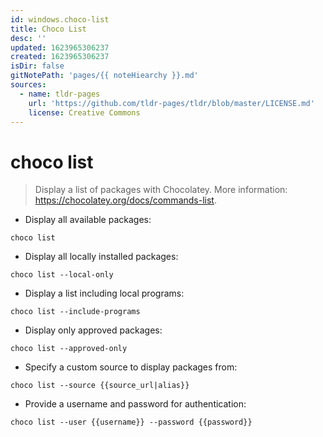 ```yaml
---
id: windows.choco-list
title: Choco List
desc: ''
updated: 1623965306237
created: 1623965306237
isDir: false
gitNotePath: 'pages/{{ noteHiearchy }}.md'
sources:
  - name: tldr-pages
    url: 'https://github.com/tldr-pages/tldr/blob/master/LICENSE.md'
    license: Creative Commons
---
```

# choco list

> Display a list of packages with Chocolatey.
> More information: <https://chocolatey.org/docs/commands-list>.

- Display all available packages:

`choco list`

- Display all locally installed packages:

`choco list --local-only`

- Display a list including local programs:

`choco list --include-programs`

- Display only approved packages:

`choco list --approved-only`

- Specify a custom source to display packages from:

`choco list --source {{source_url|alias}}`

- Provide a username and password for authentication:

`choco list --user {{username}} --password {{password}}`

